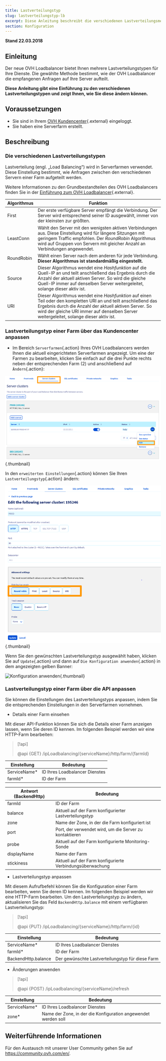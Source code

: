 ```yaml
---
title: Lastverteilungstyp
slug: lastverteilungstyp-lb
excerpt: Diese Anleitung beschreibt die verschiedenen Lastverteilungsmethoden des OVH Loadbalancers
section: Konfiguration
---
```


**Stand 22.03.2018**

## Einleitung

Der neue OVH Loadbalancer bietet Ihnen mehrere Lastverteilungstypen für Ihre Dienste. Die gewählte Methode bestimmt, wie der OVH Loadbalancer die empfangenen Anfragen auf Ihre Server aufteilt.

**Diese Anleitung gibt eine Einführung zu den verschiedenen Lastverteilungstypen und zeigt Ihnen, wie Sie diese ändern können.**

## Voraussetzungen

- Sie sind in Ihrem [OVH Kundencenter](https://www.ovh.com/auth/?action=gotomanager&from=https://www.ovh.de/&ovhSubsidiary=de){.external} eingeloggt.
- Sie haben eine Serverfarm erstellt.


## Beschreibung

### Die verschiedenen Lastverteilungstypen

Lastverteilung (engl. „Load Balancing“) wird in Serverfarmen verwendet. Diese Einstellung bestimmt, wie Anfragen zwischen den verschiedenen Servern einer Farm aufgeteilt werden.

Weitere Informationen zu den Grundbestandteilen des OVH Loadbalancers finden Sie in der [Einführung zum OVH Loadbalancer](https://docs.ovh.com/de/load-balancer/einfuehrung-lb/){.external}.

|Algorithmus|Funktion|
|---|---|
|First|Der erste verfügbare Server empfängt die Verbindung. Der Server wird entsprechend seiner ID ausgewählt, immer von der kleinsten zur größten.|
|LeastConn|Wählt den Server mit den wenigsten aktiven Verbindungen aus. Diese Einstellung wird für längere Sitzungen mit geringem Traffic empfohlen. Der *RoundRobin* Algorithmus wird auf Gruppen von Servern mit gleicher Anzahl an Verbindungen angewendet.|
|RoundRobin|Wählt einen Server nach dem anderen für jede Verbindung. **Dieser Algorithmus ist standardmäßig eingestellt.**|
|Source|Dieser Algorithmus wendet eine *Hashfunktion* auf die Quell-IP an und teilt anschließend das Ergebnis durch die Anzahl der aktuell aktiven Server. So wird die gleiche Quell-IP immer auf denselben Server weitergeleitet, solange dieser aktiv ist.|
|URI|Dieser Algorithmus wendet eine *Hashfunktion* auf einen Teil oder den kompletten URI an und teilt anschließend das Ergebnis durch die Anzahl der aktuell aktiven Server. So wird der gleiche URI immer auf denselben Server weitergeleitet, solange dieser aktiv ist.|


### Lastverteilungstyp einer Farm über das Kundencenter anpassen

- Im Bereich `Serverfarmen`{.action} Ihres OVH Loadbalancers werden Ihnen die aktuell eingerichteten Serverfarmen angezeigt. Um eine der Farmen zu bearbeiten, klicken Sie einfach auf die drei Punkte rechts neben der entsprechenden Farm (2) und anschließend auf `Ändern`{.action}:

![Serverfarm bearbeiten](images/server_cluster_change.png){.thumbnail}

In den `erweiterten Einstellungen`{.action} können Sie Ihren `Lastverteilungstyp`{.action} ändern:

![Serverfarm bearbeiten](images/distrib_mode_edit.png){.thumbnail}

Wenn Sie den gewünschten Lastverteilungstyp ausgewählt haben, klicken Sie auf `Update`{.action} und dann auf `Die Konfiguration anwenden`{.action} in dem angezeigten gelben Banner:

![Konfiguration anwenden](images/apply_config.png){.thumbnail}


### Lastverteilungstyp einer Farm über die API anpassen

Sie können die Einstellungen des Lastverteilungstyps anpassen, indem Sie die entsprechenden Einstellungen in den Serverfarmen vornehmen.

- Details einer Farm einsehen

Mit dieser API-Funktion können Sie sich die Details einer Farm anzeigen lassen, wenn Sie deren ID kennen. Im folgenden Beispiel werden wir eine HTTP-Farm bearbeiten:

> [!api]
>
> @api {GET} /ipLoadbalancing/{serviceName}/http/farm/{farmId}
> 

|Einstellung|Bedeutung|
|---|---|
|ServiceName*|ID Ihres Loadbalancer Dienstes|
|farmId*|ID der Farm|

|Antwort (BackendHttp)|Bedeutung|
|---|---|
|farmId|ID der Farm|
|balance|Aktuell auf der Farm konfigurierter Lastverteilungstyp|
|zone|Name der Zone, in der die Farm konfiguriert ist|
|port|Port, der verwendet wird, um die Server zu kontaktieren|
|probe|Aktuell auf der Farm konfigurierte Monitoring-Sonde|
|displayName|Name der Farm|
|stickiness|Aktuell auf der Farm konfigurierte Verbindungsüberwachung|

- Lastverteilungstyp anpassen

Mit diesem Aufrufbefehl können Sie die Konfiguration einer Farm bearbeiten, wenn Sie deren ID kennen. Im folgenden Beispiel werden wir eine HTTP-Farm bearbeiten. Um den Lastverteilungstyp zu ändern, aktualisieren Sie das Feld `BackendHttp.balance` mit einem verfügbaren Lastverteilungstyp:

> [!api]
>
> @api {PUT} /ipLoadbalancing/{serviceName}/http/farm/{id}
> 

|Einstellung|Bedeutung|
|---|---|
|ServiceName*|ID Ihres Loadbalancer Dienstes|
|farmId*|ID der Farm|
|BackendHttp.balance|Der gewünschte Lastverteilungstyp für diese Farm|

- Änderungen anwenden

> [!api]
>
> @api {POST} /ipLoadbalancing/{serviceName}/refresh
> 

|Einstellung|Bedeutung|
|---|---|
|ServiceName*|ID Ihres Loadbalancer Dienstes|
|zone*|Name der Zone, in der die Konfiguration angewendet werden soll|


## Weiterführende Informationen

Für den Austausch mit unserer User Community gehen Sie auf <https://community.ovh.com/en/>.
